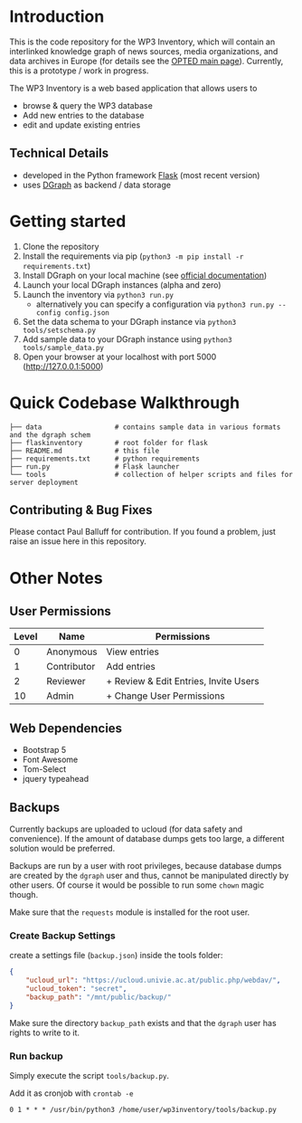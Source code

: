 # Introduction

This is the code repository for the WP3 Inventory, which will contain an interlinked knowledge graph of news sources, media organizations, and data archives in Europe (for details see the [OPTED main page](https://opted.eu/)). Currently, this is a prototype / work in progress.

The WP3 Inventory is a web based application that allows users to

- browse & query the WP3 database
- Add new entries to the database
- edit and update existing entries

## Technical Details

- developed in the Python framework [Flask](https://flask.palletsprojects.com/en/2.0.x/) (most recent version)
- uses [DGraph](https://dgraph.io/) as backend / data storage

# Getting started

1. Clone the repository
2. Install the requirements via pip (`python3 -m pip install -r requirements.txt`)
3. Install DGraph on your local machine (see [official documentation](https://dgraph.io/downloads/))
4. Launch your local DGraph instances (alpha and zero)
5. Launch the inventory via `python3 run.py` 
      - alternatively you can specify a configuration via `python3 run.py --config config.json`
6. Set the data schema to your DGraph instance via `python3 tools/setschema.py`
7. Add sample data to your DGraph instance using `python3 tools/sample_data.py`
8. Open your browser at your localhost with port 5000 (http://127.0.0.1:5000)

# Quick Codebase Walkthrough

```
├── data                  # contains sample data in various formats and the dgraph schem
├── flaskinventory        # root folder for flask
├── README.md             # this file
├── requirements.txt      # python requirements
├── run.py                # Flask launcher
└── tools                 # collection of helper scripts and files for server deployment
```

## Contributing & Bug Fixes

Please contact Paul Balluff for contribution. If you found a problem, just raise an issue here in this repository.

# Other Notes


## User Permissions

Level | Name | Permissions
------|------|------------
0     | Anonymous | View entries
1     | Contributor  | Add entries
2     | Reviewer | + Review & Edit Entries, Invite Users
10    | Admin   | + Change User Permissions 


## Web Dependencies

- Bootstrap 5
- Font Awesome
- Tom-Select
- jquery typeahead

## Backups

Currently backups are uploaded to ucloud (for data safety and convenience). If the amount of database dumps gets too large, a different solution would be preferred.

Backups are run by a user with root privileges, because database dumps are created by the `dgraph` user and thus, cannot be manipulated directly by other users. Of course it would be possible to run some `chown` magic though.

Make sure that the `requests` module is installed for the root user.

### Create Backup Settings

create a settings file (`backup.json`) inside the tools folder:

```json
{
    "ucloud_url": "https://ucloud.univie.ac.at/public.php/webdav/",
    "ucloud_token": "secret",
    "backup_path": "/mnt/public/backup/"
}
```

Make sure the directory `backup_path` exists and that the `dgraph` user has rights to write to it.

### Run backup

Simply execute the script `tools/backup.py`.

Add it as cronjob with `crontab -e`

```
0 1 * * * /usr/bin/python3 /home/user/wp3inventory/tools/backup.py
```